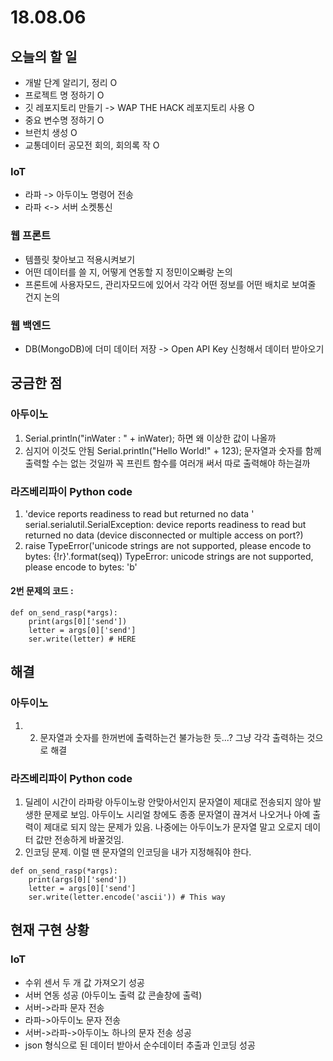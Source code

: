 # 18.08.06

## 오늘의 할 일

* 개발 단계 알리기, 정리 O
* 프로젝트 명 정하기 O
* 깃 레포지토리 만들기 -&gt; WAP THE HACK 레포지토리 사용 O 
* 중요 변수명 정하기 O
* 브런치 생성 O
* 교통데이터 공모전 회의, 회의록 작 O

### IoT

* 라파 -&gt; 아두이노 명령어 전송
* 라파 &lt;-&gt; 서버 소켓통신

### 웹 프론트

* 템플릿 찾아보고 적용시켜보기
* 어떤 데이터를 쓸 지, 어떻게 연동할 지 정민이오빠랑 논의
* 프론트에 사용자모드, 관리자모드에 있어서 각각 어떤 정보를 어떤 배치로 보여줄 건지 논의

### 웹 백엔드

* DB\(MongoDB\)에 더미 데이터 저장 -&gt; Open API Key 신청해서 데이터 받아오기 

## 궁금한 점

### 아두이노

1. Serial.println\("inWater : " + inWater\); 하면 왜 이상한 값이 나올까 
2. 심지어 이것도 안됨 Serial.println\("Hello World!" + 123\);  문자열과 숫자를 함께 출력할 수는 없는 것일까 꼭 프린트 함수를 여러개 써서 따로 출력해야 하는걸까 

### 라즈베리파이 Python code

1. 'device reports readiness to read but returned no data ' serial.serialutil.SerialException: device reports readiness to read but returned no data \(device disconnected or multiple access on port?\) 
2. raise TypeError\('unicode strings are not supported, please encode to bytes: {!r}'.format\(seq\)\) TypeError: unicode strings are not supported, please encode to bytes: 'b'

#### 2번 문제의 코드 : 

```text
def on_send_rasp(*args):
    print(args[0]['send'])
    letter = args[0]['send']
    ser.write(letter) # HERE
```

## 해결

### 아두이노

1. 2. 문자열과 숫자를 한꺼번에 출력하는건 불가능한 듯...? 그냥 각각 출력하는 것으로 해결

### 라즈베리파이 Python code

1. 딜레이 시간이 라파랑 아두이노랑 안맞아서인지 문자열이 제대로 전송되지 않아 발생한 문제로 보임. 아두이노 시리얼 창에도 종종 문자열이 끊겨서 나오거나 아예 출력이 제대로 되지 않는 문제가 있음. 나중에는 아두이노가 문자열 말고 오로지 데이터 값만 전송하게 바꿀것임. 
2. 인코딩 문제. 이럴 땐 문자열의 인코딩을 내가 지정해줘야 한다.

```text
def on_send_rasp(*args):
    print(args[0]['send'])
    letter = args[0]['send']
    ser.write(letter.encode('ascii')) # This way
```

## 현재 구현 상황 

### IoT

* 수위 센서 두 개 값 가져오기 성공
* 서버 연동 성공 \(아두이노 출력 값 콘솔창에 출력\)
* 서버-&gt;라파 문자 전송
* 라파-&gt;아두이노 문자 전송 
* 서버-&gt;라파-&gt;아두이노 하나의 문자 전송 성공
* json 형식으로 된 데이터 받아서 순수데이터 추출과 인코딩 성공 

